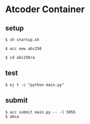 # Atcoder Container
## setup
```
$ sh startup.sh
```

```
$ acc new abc250
```

```
$ cd abc250/a
```

## test
```
$ oj t -c "python main.py"
```

## submit
```
$ acc submit main.py -- -l 5055
$ abca
```
